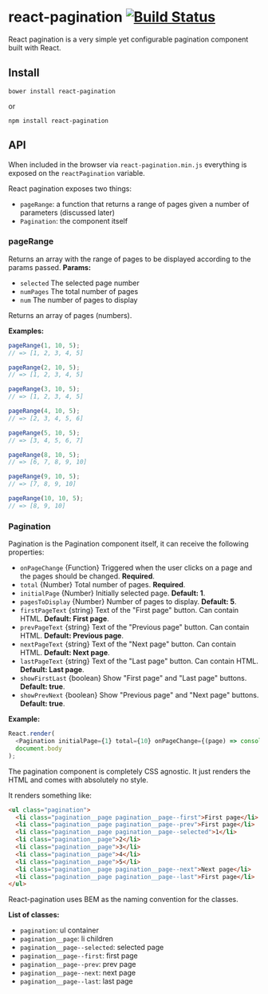 # react-pagination [![Build Status](https://travis-ci.org/mvader/react-pagination.svg)](https://travis-ci.org/mvader/react-pagination)

React pagination is a very simple yet configurable pagination component built with React.

## Install
```
bower install react-pagination
```
or
```
npm install react-pagination
```

## API

When included in the browser via ```react-pagination.min.js``` everything is exposed on the ```reactPagination``` variable.

React pagination exposes two things:
* ```pageRange```: a function that returns a range of pages given a number of parameters (discussed later)
* ```Pagination```: the component itself

### pageRange
Returns an array with the range of pages to be displayed according to the params passed.
**Params:**
* ```selected``` The selected page number
* ```numPages``` The total number of pages
* ```num``` The number of pages to display

Returns an array of pages (numbers).

**Examples:**
```javascript
pageRange(1, 10, 5);
// => [1, 2, 3, 4, 5]

pageRange(2, 10, 5);
// => [1, 2, 3, 4, 5]

pageRange(3, 10, 5);
// => [1, 2, 3, 4, 5]

pageRange(4, 10, 5);
// => [2, 3, 4, 5, 6]

pageRange(5, 10, 5);
// => [3, 4, 5, 6, 7]

pageRange(8, 10, 5);
// => [6, 7, 8, 9, 10]

pageRange(9, 10, 5);
// => [7, 8, 9, 10]

pageRange(10, 10, 5);
// => [8, 9, 10]
```

### Pagination
Pagination is the Pagination component itself, it can receive the following properties:
* ```onPageChange``` {Function} Triggered when the user clicks on a page and the pages should be changed. **Required**.
* ```total``` {Number} Total number of pages. **Required**.
* ```initialPage``` {Number} Initially selected page. **Default: 1**.
* ```pagesToDisplay``` {Number} Number of pages to display. **Default: 5**.
* ```firstPageText``` {string} Text of the "First page" button. Can contain HTML. **Default: First page**.
* ```prevPageText``` {string} Text of the "Previous page" button. Can contain HTML. **Default: Previous page**.
* ```nextPageText``` {string} Text of the "Next page" button. Can contain HTML. **Default: Next page**.
* ```lastPageText``` {string} Text of the "Last page" button. Can contain HTML. **Default: Last page**.
* ```showFirstLast``` {boolean} Show "First page" and "Last page" buttons. **Default: true**.
* ```showPrevNext``` {boolean} Show "Previous page" and "Next page" buttons. **Default: true**.

**Example:**
```javascript
React.render(
  <Pagination initialPage={1} total={10} onPageChange={(page) => console.log('Selected page ' + page)}) />,
  document.body
);
```

The pagination component is completely CSS agnostic. It just renders the HTML and comes with absolutely no style.

It renders something like:
```html
<ul class="pagination">
  <li class="pagination__page pagination__page--first">First page</li>
  <li class="pagination__page pagination__page--prev">First page</li>
  <li class="pagination__page pagination__page--selected">1</li>
  <li class="pagination__page">2</li>
  <li class="pagination__page">3</li>
  <li class="pagination__page">4</li>
  <li class="pagination__page">5</li>
  <li class="pagination__page pagination__page--next">Next page</li>
  <li class="pagination__page pagination__page--last">First page</li>
</ul>
```

React-pagination uses BEM as the naming convention for the classes.

**List of classes:**
* ```pagination```: ul container
* ```pagination__page```: li children
* ```pagination__page--selected```: selected page
* ```pagination__page--first```: first page
* ```pagination__page--prev```: prev page
* ```pagination__page--next```: next page
* ```pagination__page--last```: last page
